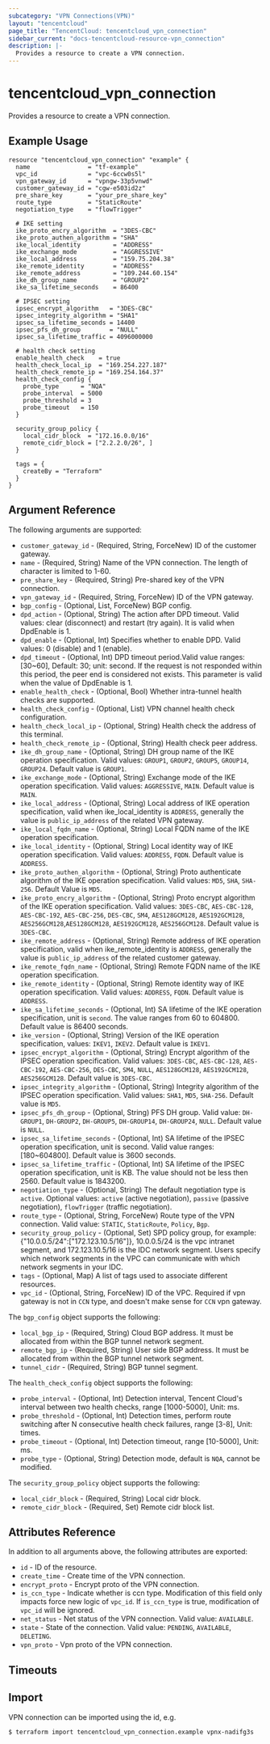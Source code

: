 ```yaml
---
subcategory: "VPN Connections(VPN)"
layout: "tencentcloud"
page_title: "TencentCloud: tencentcloud_vpn_connection"
sidebar_current: "docs-tencentcloud-resource-vpn_connection"
description: |-
  Provides a resource to create a VPN connection.
---
```


# tencentcloud_vpn_connection

Provides a resource to create a VPN connection.

## Example Usage

```hcl
resource "tencentcloud_vpn_connection" "example" {
  name                = "tf-example"
  vpc_id              = "vpc-6ccw0s5l"
  vpn_gateway_id      = "vpngw-33p5vnwd"
  customer_gateway_id = "cgw-e503id2z"
  pre_share_key       = "your_pre_share_key"
  route_type          = "StaticRoute"
  negotiation_type    = "flowTrigger"

  # IKE setting
  ike_proto_encry_algorithm  = "3DES-CBC"
  ike_proto_authen_algorithm = "SHA"
  ike_local_identity         = "ADDRESS"
  ike_exchange_mode          = "AGGRESSIVE"
  ike_local_address          = "159.75.204.38"
  ike_remote_identity        = "ADDRESS"
  ike_remote_address         = "109.244.60.154"
  ike_dh_group_name          = "GROUP2"
  ike_sa_lifetime_seconds    = 86400

  # IPSEC setting
  ipsec_encrypt_algorithm   = "3DES-CBC"
  ipsec_integrity_algorithm = "SHA1"
  ipsec_sa_lifetime_seconds = 14400
  ipsec_pfs_dh_group        = "NULL"
  ipsec_sa_lifetime_traffic = 4096000000

  # health check setting
  enable_health_check    = true
  health_check_local_ip  = "169.254.227.187"
  health_check_remote_ip = "169.254.164.37"
  health_check_config {
    probe_type      = "NQA"
    probe_interval  = 5000
    probe_threshold = 3
    probe_timeout   = 150
  }

  security_group_policy {
    local_cidr_block  = "172.16.0.0/16"
    remote_cidr_block = ["2.2.2.0/26", ]
  }

  tags = {
    createBy = "Terraform"
  }
}
```

## Argument Reference

The following arguments are supported:

* `customer_gateway_id` - (Required, String, ForceNew) ID of the customer gateway.
* `name` - (Required, String) Name of the VPN connection. The length of character is limited to 1-60.
* `pre_share_key` - (Required, String) Pre-shared key of the VPN connection.
* `vpn_gateway_id` - (Required, String, ForceNew) ID of the VPN gateway.
* `bgp_config` - (Optional, List, ForceNew) BGP config.
* `dpd_action` - (Optional, String) The action after DPD timeout. Valid values: clear (disconnect) and restart (try again). It is valid when DpdEnable is 1.
* `dpd_enable` - (Optional, Int) Specifies whether to enable DPD. Valid values: 0 (disable) and 1 (enable).
* `dpd_timeout` - (Optional, Int) DPD timeout period.Valid value ranges: [30~60], Default: 30; unit: second. If the request is not responded within this period, the peer end is considered not exists. This parameter is valid when the value of DpdEnable is 1.
* `enable_health_check` - (Optional, Bool) Whether intra-tunnel health checks are supported.
* `health_check_config` - (Optional, List) VPN channel health check configuration.
* `health_check_local_ip` - (Optional, String) Health check the address of this terminal.
* `health_check_remote_ip` - (Optional, String) Health check peer address.
* `ike_dh_group_name` - (Optional, String) DH group name of the IKE operation specification. Valid values: `GROUP1`, `GROUP2`, `GROUP5`, `GROUP14`, `GROUP24`. Default value is `GROUP1`.
* `ike_exchange_mode` - (Optional, String) Exchange mode of the IKE operation specification. Valid values: `AGGRESSIVE`, `MAIN`. Default value is `MAIN`.
* `ike_local_address` - (Optional, String) Local address of IKE operation specification, valid when ike_local_identity is `ADDRESS`, generally the value is `public_ip_address` of the related VPN gateway.
* `ike_local_fqdn_name` - (Optional, String) Local FQDN name of the IKE operation specification.
* `ike_local_identity` - (Optional, String) Local identity way of IKE operation specification. Valid values: `ADDRESS`, `FQDN`. Default value is `ADDRESS`.
* `ike_proto_authen_algorithm` - (Optional, String) Proto authenticate algorithm of the IKE operation specification. Valid values: `MD5`, `SHA`, `SHA-256`. Default Value is `MD5`.
* `ike_proto_encry_algorithm` - (Optional, String) Proto encrypt algorithm of the IKE operation specification. Valid values: `3DES-CBC`, `AES-CBC-128`, `AES-CBC-192`, `AES-CBC-256`, `DES-CBC`, `SM4`, `AES128GCM128`, `AES192GCM128`, `AES256GCM128`,`AES128GCM128`, `AES192GCM128`, `AES256GCM128`. Default value is `3DES-CBC`.
* `ike_remote_address` - (Optional, String) Remote address of IKE operation specification, valid when ike_remote_identity is `ADDRESS`, generally the value is `public_ip_address` of the related customer gateway.
* `ike_remote_fqdn_name` - (Optional, String) Remote FQDN name of the IKE operation specification.
* `ike_remote_identity` - (Optional, String) Remote identity way of IKE operation specification. Valid values: `ADDRESS`, `FQDN`. Default value is `ADDRESS`.
* `ike_sa_lifetime_seconds` - (Optional, Int) SA lifetime of the IKE operation specification, unit is `second`. The value ranges from 60 to 604800. Default value is 86400 seconds.
* `ike_version` - (Optional, String) Version of the IKE operation specification, values: `IKEV1`, `IKEV2`. Default value is `IKEV1`.
* `ipsec_encrypt_algorithm` - (Optional, String) Encrypt algorithm of the IPSEC operation specification. Valid values: `3DES-CBC`, `AES-CBC-128`, `AES-CBC-192`, `AES-CBC-256`, `DES-CBC`, `SM4`, `NULL`, `AES128GCM128`, `AES192GCM128`, `AES256GCM128`. Default value is `3DES-CBC`.
* `ipsec_integrity_algorithm` - (Optional, String) Integrity algorithm of the IPSEC operation specification. Valid values: `SHA1`, `MD5`, `SHA-256`. Default value is `MD5`.
* `ipsec_pfs_dh_group` - (Optional, String) PFS DH group. Valid value: `DH-GROUP1`, `DH-GROUP2`, `DH-GROUP5`, `DH-GROUP14`, `DH-GROUP24`, `NULL`. Default value is `NULL`.
* `ipsec_sa_lifetime_seconds` - (Optional, Int) SA lifetime of the IPSEC operation specification, unit is second. Valid value ranges: [180~604800]. Default value is 3600 seconds.
* `ipsec_sa_lifetime_traffic` - (Optional, Int) SA lifetime of the IPSEC operation specification, unit is KB. The value should not be less then 2560. Default value is 1843200.
* `negotiation_type` - (Optional, String) The default negotiation type is `active`. Optional values: `active` (active negotiation), `passive` (passive negotiation), `flowTrigger` (traffic negotiation).
* `route_type` - (Optional, String, ForceNew) Route type of the VPN connection. Valid value: `STATIC`, `StaticRoute`, `Policy`, `Bgp`.
* `security_group_policy` - (Optional, Set) SPD policy group, for example: {"10.0.0.5/24":["172.123.10.5/16"]}, 10.0.0.5/24 is the vpc intranet segment, and 172.123.10.5/16 is the IDC network segment. Users specify which network segments in the VPC can communicate with which network segments in your IDC.
* `tags` - (Optional, Map) A list of tags used to associate different resources.
* `vpc_id` - (Optional, String, ForceNew) ID of the VPC. Required if vpn gateway is not in `CCN` type, and doesn't make sense for `CCN` vpn gateway.

The `bgp_config` object supports the following:

* `local_bgp_ip` - (Required, String) Cloud BGP address. It must be allocated from within the BGP tunnel network segment.
* `remote_bgp_ip` - (Required, String) User side BGP address. It must be allocated from within the BGP tunnel network segment.
* `tunnel_cidr` - (Required, String) BGP tunnel segment.

The `health_check_config` object supports the following:

* `probe_interval` - (Optional, Int) Detection interval, Tencent Cloud's interval between two health checks, range [1000-5000], Unit: ms.
* `probe_threshold` - (Optional, Int) Detection times, perform route switching after N consecutive health check failures, range [3-8], Unit: times.
* `probe_timeout` - (Optional, Int) Detection timeout, range [10-5000], Unit: ms.
* `probe_type` - (Optional, String) Detection mode, default is `NQA`, cannot be modified.

The `security_group_policy` object supports the following:

* `local_cidr_block` - (Required, String) Local cidr block.
* `remote_cidr_block` - (Required, Set) Remote cidr block list.

## Attributes Reference

In addition to all arguments above, the following attributes are exported:

* `id` - ID of the resource.
* `create_time` - Create time of the VPN connection.
* `encrypt_proto` - Encrypt proto of the VPN connection.
* `is_ccn_type` - Indicate whether is ccn type. Modification of this field only impacts force new logic of `vpc_id`. If `is_ccn_type` is true, modification of `vpc_id` will be ignored.
* `net_status` - Net status of the VPN connection. Valid value: `AVAILABLE`.
* `state` - State of the connection. Valid value: `PENDING`, `AVAILABLE`, `DELETING`.
* `vpn_proto` - Vpn proto of the VPN connection.


## Timeouts

<no value>


## Import

VPN connection can be imported using the id, e.g.

```
$ terraform import tencentcloud_vpn_connection.example vpnx-nadifg3s
```

